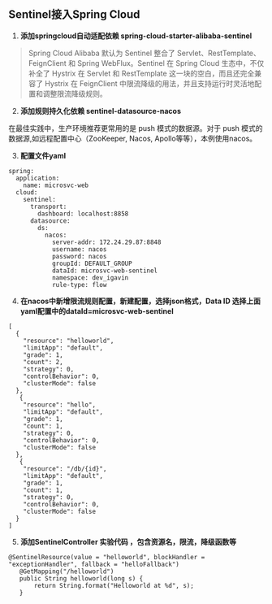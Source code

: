 ## Sentinel接入Spring Cloud


1. **添加springcloud自动适配依赖 spring-cloud-starter-alibaba-sentinel**

> Spring Cloud Alibaba 默认为 Sentinel 整合了 Servlet、RestTemplate、FeignClient 和 Spring WebFlux。Sentinel 在 Spring Cloud 生态中，不仅补全了 Hystrix 在 Servlet 和 RestTemplate 这一块的空白，而且还完全兼容了 Hystrix 在 FeignClient 中限流降级的用法，并且支持运行时灵活地配置和调整限流降级规则。

2. **添加规则持久化依赖 sentinel-datasource-nacos**

在最佳实践中，生产环境推荐更常用的是 push 模式的数据源。对于 push 模式的数据源,如远程配置中心（ZooKeeper, Nacos, Apollo等等），本例使用nacos。

3. **配置文件yaml**

```
spring:
  application:
    name: microsvc-web
  cloud:
    sentinel:
      transport:
        dashboard: localhost:8858
      datasource:
        ds:
          nacos:
            server-addr: 172.24.29.87:8848
            username: nacos
            password: nacos
            groupId: DEFAULT_GROUP
            dataId: microsvc-web-sentinel
            namespace: dev_igavin
            rule-type: flow
```

4. **在nacos中新增限流规则配置，新建配置，选择json格式，Data ID 选择上面yaml配置中的dataId=microsvc-web-sentinel**
```
[
  {
    "resource": "helloworld",
    "limitApp": "default",
    "grade": 1,
    "count": 2,
    "strategy": 0,
    "controlBehavior": 0,
    "clusterMode": false
  },
   {
    "resource": "hello",
    "limitApp": "default",
    "grade": 1,
    "count": 1,
    "strategy": 0,
    "controlBehavior": 0,
    "clusterMode": false
  },
   {
    "resource": "/db/{id}",
    "limitApp": "default",
    "grade": 1,
    "count": 1,
    "strategy": 0,
    "controlBehavior": 0,
    "clusterMode": false
  }
]
```
5. **添加SentinelController 实验代码 ，包含资源名，限流，降级函数等**

 ```
@SentinelResource(value = "helloworld", blockHandler = "exceptionHandler", fallback = "helloFallback")
    @GetMapping("/helloworld")
    public String helloworld(long s) {
        return String.format("Helloworld at %d", s);
    }
```


